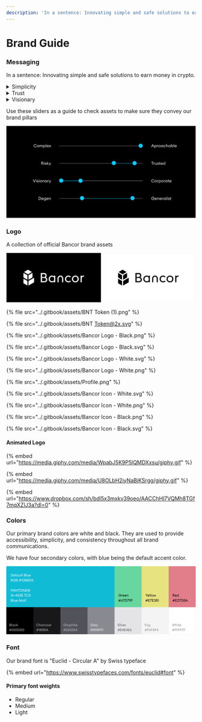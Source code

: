 ```yaml
---
description: 'In a sentence: Innovating simple and safe solutions to earn money in crypto.'
---
```


# Brand Guide

### Messaging

In a sentence: Innovating simple and safe solutions to earn money in crypto.

<details>

<summary>Simplicity</summary>

* Intuitive&#x20;

<!---->

* Easy&#x20;

<!---->

* No Assumed Skill&#x20;

<!---->

* Automated&#x20;

<!---->

* Approachable

</details>

<details>

<summary>Trust</summary>

* Safe ( Technically and financially)&#x20;

<!---->

* Human&#x20;

<!---->

* Proven&#x20;

<!---->

* Transparent

</details>

<details>

<summary>Visionary</summary>

* Cutting edge innovation&#x20;

<!---->

* Reinventing&#x20;

<!---->

* Disruptive&#x20;

<!---->

* Counter culture&#x20;

<!---->

* Smart

</details>

Use these sliders as a guide to check assets to make sure they convey our brand pillars

![](<../.gitbook/assets/Bancor Messaging Spectrum.png>)

### Logo

A collection of official Bancor brand assets

![Bancor Logo on black and white backgrounds](<../.gitbook/assets/image (6).png>)

{% file src="../.gitbook/assets/BNT Token (1).png" %}

{% file src="../.gitbook/assets/BNT Token@2x.svg" %}

{% file src="../.gitbook/assets/Bancor Logo - Black.png" %}

{% file src="../.gitbook/assets/Bancor Logo - Black.svg" %}

{% file src="../.gitbook/assets/Bancor Logo - White.svg" %}

{% file src="../.gitbook/assets/Bancor Logo - White.png" %}

{% file src="../.gitbook/assets/Profile.png" %}

{% file src="../.gitbook/assets/Bancor Icon - White.svg" %}

{% file src="../.gitbook/assets/Bancor Icon - White.png" %}

{% file src="../.gitbook/assets/Bancor Icon - Black.png" %}

{% file src="../.gitbook/assets/Bancor Icon - Black.svg" %}

#### Animated Logo

{% embed url="https://media.giphy.com/media/WpabJ5K9P5lQMDXxsu/giphy.gif" %}

{% embed url="https://media.giphy.com/media/U8OLbH2iyNaBjKSrgg/giphy.gif" %}

{% embed url="https://www.dropbox.com/sh/bdl5x3mxkv39oeo/AACChHl7VQMh8TGf7mqXZlJ3a?dl=0" %}



### Colors

Our primary brand colors are white and black. They are used to provide accessibility, simplicity, and consistency throughout all brand communications.

We have four secondary colors, with blue being the default accent color.

![](<../.gitbook/assets/Bancor Colors.png>)

### Font

Our brand font is "Euclid - Circular A" by Swiss typeface

{% embed url="https://www.swisstypefaces.com/fonts/euclid#font" %}

#### Primary font weights

* Regular
* Medium
* Light



